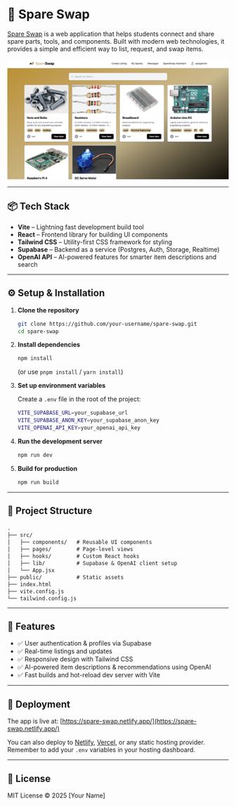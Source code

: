 # 🔧 Spare Swap

[Spare Swap](https://spare-swap.netlify.app/) is a web application that helps students connect and share spare parts, tools, and components. Built with modern web technologies, it provides a simple and efficient way to list, request, and swap items.

[![Spare Swap Screenshot](./public/home-screen.png)](https://spare-swap.netlify.app/)

---

## 📦 Tech Stack

- **Vite** – Lightning fast development build tool
- **React** – Frontend library for building UI components
- **Tailwind CSS** – Utility-first CSS framework for styling
- **Supabase** – Backend as a service (Postgres, Auth, Storage, Realtime)
- **OpenAI API** – AI-powered features for smarter item descriptions and search

---

## ⚙️ Setup & Installation

1. **Clone the repository**
   ```bash
   git clone https://github.com/your-username/spare-swap.git
   cd spare-swap
   ```

2. **Install dependencies**
   ```bash
   npm install
   ```
   (or use `pnpm install` / `yarn install`)

3. **Set up environment variables**

   Create a `.env` file in the root of the project:

   ```bash
   VITE_SUPABASE_URL=your_supabase_url
   VITE_SUPABASE_ANON_KEY=your_supabase_anon_key
   VITE_OPENAI_API_KEY=your_openai_api_key
   ```

4. **Run the development server**
   ```bash
   npm run dev
   ```

5. **Build for production**
   ```bash
   npm run build
   ```

---

## 📂 Project Structure

```
.
├── src/
│   ├── components/   # Reusable UI components
│   ├── pages/        # Page-level views
│   ├── hooks/        # Custom React hooks
│   ├── lib/          # Supabase & OpenAI client setup
│   └── App.jsx
├── public/           # Static assets
├── index.html
├── vite.config.js
└── tailwind.config.js
```

---

## 🔑 Features

- ✅ User authentication & profiles via Supabase  
- ✅ Real-time listings and updates  
- ✅ Responsive design with Tailwind CSS  
- ✅ AI-powered item descriptions & recommendations using OpenAI  
- ✅ Fast builds and hot-reload dev server with Vite  

---

## 🚀 Deployment

The app is live at: [https://spare-swap.netlify.app/](https://spare-swap.netlify.app/)  

You can also deploy to [Netlify](https://www.netlify.com/), [Vercel](https://vercel.com/), or any static hosting provider.  
Remember to add your `.env` variables in your hosting dashboard.

---

## 📜 License

MIT License © 2025 [Your Name]
